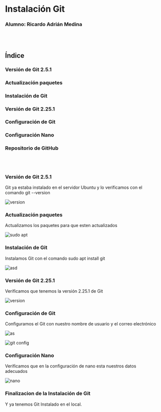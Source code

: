 # Instalación Git
### Alumno: Ricardo Adrián Medina

<br> <br>


## Índice
### Versión de Git 2.5.1
### Actualización paquetes
### Instalación de Git
### Versión de Git 2.25.1
### Configuración de Git
### Configuración Nano
### Repositorio de GitHub

<br> <br>

### Versión de Git 2.5.1
Git ya estaba instalado en el servidor Ubuntu y lo verificamos con el comando git --version

![version](https://user-images.githubusercontent.com/78496018/139105403-bc8e0755-3a54-43ca-887c-b278a51bb5bb.png)


### Actualización paquetes

Actualizamos los paquetes para que esten actualizados

![sudo apt](https://user-images.githubusercontent.com/78496018/139103321-3f541800-3c5c-4094-8b11-900a1233656c.png)

### Instalación de Git

Instalamos Git con el comando sudo apt install git

![asd](https://user-images.githubusercontent.com/78496018/139103402-de8b53ba-0552-4fb7-bd72-8087985e9e1c.png)

### Versión de Git 2.25.1

Verificamos que tenemos la versión 2.25.1 de Git

![version](https://user-images.githubusercontent.com/78496018/139103452-c6e77922-55ef-4a3e-bad8-64c06094ad7c.png)

### Configuración de Git

Configuramos el Git con nuestro nombre de usuario y el correo electrónico

![as](https://user-images.githubusercontent.com/78496018/139103533-fc831e86-02b2-460e-88f2-e2a8ebfc8101.png)

![git config](https://user-images.githubusercontent.com/78496018/139103649-869c430d-f563-43c0-aceb-37b149faf8b7.png)

### Configuración Nano

Verificamos que en la configuración de nano esta nuestros datos adecuados

![nano](https://user-images.githubusercontent.com/78496018/139103724-e97447cd-007d-42bc-882c-6131b13cbdfd.png)

### Finalizacion de la Instalación de Git

Y ya tenemos Git Instalado en el local.



